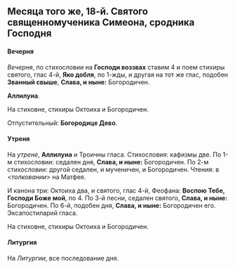 
## Месяца того же, 18-й. Святого священномученика Симеона, сродника Господня 

#### Вечерня

*Вечерня*, по стихословии на **Господи воззвах** ставим 4 и поем стихиры святого, глас 4-й, **Яко добля**, 
по 1-жды, и другая на тот же глас, подобен **Званный свыше**, **Слава, и ныне:** Богородичен. 

**Аллилуиа**. 

На стиховне, стихиры Октоиха и Богородичен. 

Отпустительный: **Богородице Дево**.

#### Утреня

На *утрене*, **Аллилуиа** и Троичны гласа. Стихословия: кафизмы две. По 1-м стихословии: седален дня, 
**Слава, и ныне:** Богородичен. По 2-м стихословии: другой седален, и мученичен, и Богородичен. 
Чтения: в <*толковании*> на Матфея.

И канона три: Октоиха два, и святого, глас 4-й, Феофана: **Воспою Тебе, Господи Боже мой**, по 4. 
По 3-й песни, седален святого, **Слава, и ныне:** Богородичен. 
По 6-й, подобен дня, **Слава, и ныне:** Богородичен его. 
Эксапостиларий гласа.

На стиховне, стихиры Октоиха и Богородичен. 

#### Литургия

На *Литургии*, все последование дня.
